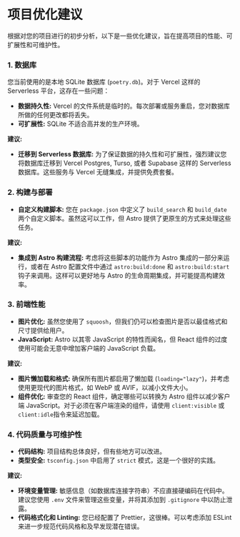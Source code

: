# 项目优化建议

根据对您的项目进行的初步分析，以下是一些优化建议，旨在提高项目的性能、可扩展性和可维护性。

### 1. 数据库

您当前使用的是本地 SQLite 数据库 (`poetry.db`)。对于 Vercel 这样的 Serverless 平台，这存在一些问题：

*   **数据持久性:** Vercel 的文件系统是临时的。每次部署或服务重启，您对数据库所做的任何更改都将丢失。
*   **可扩展性:** SQLite 不适合高并发的生产环境。

**建议:**

*   **迁移到 Serverless 数据库:** 为了保证数据的持久性和可扩展性，强烈建议您将数据库迁移到 Vercel Postgres, Turso, 或者 Supabase 这样的 Serverless 数据库。这些服务与 Vercel 无缝集成，并提供免费套餐。

### 2. 构建与部署

*   **自定义构建脚本:** 您在 `package.json` 中定义了 `build_search` 和 `build_date` 两个自定义脚本。虽然这可以工作，但 Astro 提供了更原生的方式来处理这些任务。

**建议:**

*   **集成到 Astro 构建流程:** 考虑将这些脚本的功能作为 Astro 集成的一部分来运行，或者在 Astro 配置文件中通过 `astro:build:done` 和 `astro:build:start` 钩子来调用。这样可以更好地与 Astro 的生命周期集成，并可能提高构建效率。

### 3. 前端性能

*   **图片优化:** 虽然您使用了 `squoosh`，但我们仍可以检查图片是否以最佳格式和尺寸提供给用户。
*   **JavaScript:** Astro 以其零 JavaScript 的特性而闻名，但 React 组件的过度使用可能会无意中增加客户端的 JavaScript 负载。

**建议:**

*   **图片懒加载和格式:** 确保所有图片都启用了懒加载 (`loading="lazy"`)，并考虑使用更现代的图片格式，如 WebP 或 AVIF，以减小文件大小。
*   **组件优化:** 审查您的 React 组件，确定哪些可以转换为 Astro 组件以减少客户端 JavaScript。对于必须在客户端渲染的组件，请使用 `client:visible` 或 `client:idle`指令来延迟加载。

### 4. 代码质量与可维护性

*   **代码结构:** 项目结构总体良好，但有些地方可以改进。
*   **类型安全:** `tsconfig.json` 中启用了 `strict` 模式，这是一个很好的实践。

**建议:**

*   **环境变量管理:** 敏感信息（如数据库连接字符串）不应直接硬编码在代码中。建议您使用 `.env` 文件来管理这些变量，并将其添加到 `.gitignore` 中以防止泄露。
*   **代码格式化和 Linting:** 您已经配置了 Prettier，这很棒。可以考虑添加 ESLint 来进一步规范代码风格和及早发现潜在错误。
